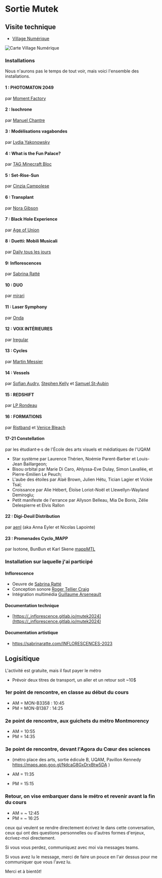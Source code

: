 # Sortie Mutek 

## Visite technique

* [Village Numérique](https://village-numerique.mutek.org/) 

![Carte Village Numérique](village_numérique.png)


### Installations 

Nous n'aurons pas le temps de tout voir, mais voici l'ensemble des installations.

#### 1 : PHOTOMATON 2049
par [Moment Factory](https://momentfactory.com/home)

#### 2 : Isochrone 
par [Manuel Chantre](http://www.manuelchantre.com/)


#### 3 : Modélisations vagabondes 
par [Lydia Yakonowsky](https://www.lydiayakonowsky.ca/)

#### 4 : What is the Fun Palace? 
par [TAG Minecraft Bloc](http://minecraftbloc.milieux.ca/)

#### 5 : Set-Rise-Sun
par [Cinzia Campolese](https://www.cinziac.net/)

#### 6 : Transplant
par [Nora Gibson](https://www.noragibsonvisualist.com/)


#### 7 : Black Hole Experience
par [Age of Union](https://ageofunion.com/)

#### 8 : Duetti: Mobili Musicali
par [Daily tous les jours](https://www.dailytouslesjours.com/en)

#### 9: Inflorescences
par [Sabrina Ratté](https://sabrinaratte.com/)

#### 10 : DUO 
par [mirari](https://mirari.art/en/)

#### 11 : Laser Symphony
par [Onda](https://ondastudio.art/)

#### 12 : VOIX INTÉRIEURES 
par [Iregular](https://iregular.io/)


####  13 : Cycles 
par [Martin Messier](https://martinmessier.art/)

#### 14 : Vessels

par [Sofian Audry](https://sofianaudry.com/), [Stephen Kelly](http://creativealgorithms.ca/) et [Samuel St-Aubin](https://www.samuelstaubin.com/)

#### 15 : REDSHIFT 
par [LP Rondeau](http://patenteux.com/wp/)


#### 16 : FORMATIONS

par [Ristband](https://www.ristband.co/) et [Venice Bleach](https://www.venicebleachofficial.com/)


#### 17-21 Constellation
par les étudiant·e·s de l'École des arts visuels et médiatiques de l'UQAM

* Star système par Laurence Thérien, Noémie Parent-Barber et Louis-Jean Baillargeon;
* Bisou orbital par Marie Di Caro, Ahlyssa-Eve Dulay, Simon Lavallée, et Pierre-Emilien Le Peuch;
* L'aube des étoiles par Alaë Brown, Julien Hétu, Tician Lagier et Vickie Tsaï;
* Croissance par Alie Hébert, Éloïse Loriot-Noël et Llewellyn-Wayland Demiroglu;
* Petit manifeste de l'errance par Allyson Belleau, Mia De Bonis, Zélie Delespierre et Elvis Rallon
 
#### 22 : Digi-Deuil Distribution 
par [aenl](http://www.aenl.net/) (aka Anna Eyler et Nicolas Lapointe)

#### 23 : Promenades Cyclo_MAPP 
par Isotone, BunBun et Karl Skene [mappMTL](https://www.mappmtl.com/en)


### Installation sur laquelle j'ai participé

#### Inflorescence 

* Oeuvre de [Sabrina Ratté](https://sabrinaratte.com/)
* Conception sonore [Roger Tellier Craig](https://rogertelliercraig.com/)
* Intégration multimédia [Guillaume Arseneault](gllm.ca) 

#### Documentation technique

* [https://_inflorescence.gitlab.io/mutek2024](https://_inflorescence.gitlab.io/mutek2024)

#### Documentation artistique

* https://sabrinaratte.com/INFLORESCENCES-2023



## Logisitique 

L'activité est gratuite, mais il faut payer le métro 
* Prévoir deux titres de transport, un aller et un retour soit ~10$


### 1er point de rencontre, en classe au début du cours 

* AM = MON-B3358 : 10:45 
* PM = MON-B1387  : 14:25 

### 2e point de rencontre, aux guichets du métro Montmorency
* AM = 10:55
* PM = 14:35

### 3e point de rencontre, devant l'Agora du Cœur des sciences 
* (métro place des arts, sortie édicule B, UQAM, Pavillon Kennedy  https://maps.app.goo.gl/NdcaG8GxDrxBtw5DA )

* AM = 11:35
* PM = 15:15


### Retour, on vise embarquer dans le métro et revenir avant la fin du cours

* AM = ~ 12:45
* PM = ~ 16:25

ceux qui veulent se rendre directement écrivez le dans cette conversation, ceux qui ont des questions personnelles ou d'autres formes d'enjeux, écrivez-moi directement. 
 
Si vous vous perdez, communiquez avec moi via messages teams.
 
Si vous avez lu le message, merci de faire un pouce en l'air dessus pour me communiquer que vous l'avez lu. 
 
Merci et à bientôt!

